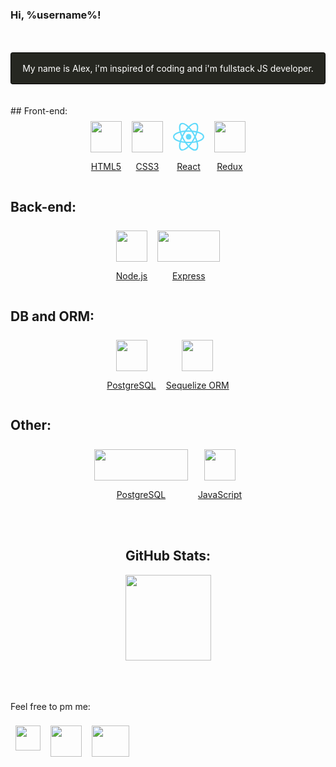 ### Hi, %username%!
<br/>
<br/>
<div style='display:flex; justify-content: center; border: 1px solid black; padding: 1rem; background-color: #262721; color: white; border-radius: 0.2rem'>
  My name is Alex, i'm inspired of coding and i'm fullstack JS developer.  
</div>
<br/>
<br/>
## Front-end:
<div style='display:flex; justify-content: center'>
 
  <a href="https://html.com/" title='Just a HTML5 title'>
    <div style='text-align:center; margin: 0.5rem'>
    <img src="https://upload.wikimedia.org/wikipedia/commons/thumb/6/61/HTML5_logo_and_wordmark.svg/80px-HTML5_logo_and_wordmark.svg.png" style='width: 50px; height: 50px;'>
    <p>HTML5</p>
  </div>
  </a>
  <a href="https://www.w3schools.com/css/" title='SASS looks like Python <3'>
    <div style='text-align:center; margin: 0.5rem'>
    <img src="https://upload.wikimedia.org/wikipedia/commons/thumb/d/d5/CSS3_logo_and_wordmark.svg/57px-CSS3_logo_and_wordmark.svg.png" style='width: 50px; height: 50px;'>
      <p>CSS3</p>
    </div>
  </a>
  <a href="https://reactjs.org/" title='I hate HBS, I love React!'>
    <div style='text-align:center; margin: 0.5rem'>
    <img src="data:image/svg+xml;base64,PHN2ZyB4bWxucz0iaHR0cDovL3d3dy53My5vcmcvMjAwMC9zdmciIHZpZXdCb3g9Ii0xMS41IC0xMC4yMzE3NCAyMyAyMC40NjM0OCI+CiAgPHRpdGxlPlJlYWN0IExvZ288L3RpdGxlPgogIDxjaXJjbGUgY3g9IjAiIGN5PSIwIiByPSIyLjA1IiBmaWxsPSIjNjFkYWZiIi8+CiAgPGcgc3Ryb2tlPSIjNjFkYWZiIiBzdHJva2Utd2lkdGg9IjEiIGZpbGw9Im5vbmUiPgogICAgPGVsbGlwc2Ugcng9IjExIiByeT0iNC4yIi8+CiAgICA8ZWxsaXBzZSByeD0iMTEiIHJ5PSI0LjIiIHRyYW5zZm9ybT0icm90YXRlKDYwKSIvPgogICAgPGVsbGlwc2Ugcng9IjExIiByeT0iNC4yIiB0cmFuc2Zvcm09InJvdGF0ZSgxMjApIi8+CiAgPC9nPgo8L3N2Zz4K" style='width: 50px; height: 50px;'> 
    <p>React</p>
    </div>
  </a>
  <a href="https://redux.js.org" title='Saga and Thunk included'>
    <div style='text-align:center; margin: 0.5rem'>
      <img src="https://redux.js.org/img/redux.svg" style='width: 50px; height: 50px;'>
      <p>Redux</p>
    </div>
  </a>
</div>

## Back-end:
<div style='display:flex; justify-content: center'>
  <a href="https://nodejs.org" title="Yeah, it's node">
    <div style='text-align:center; margin: 0.5rem'>
    <img src="https://nodejs.org/static/images/logo.svg" style='width: 50px; height: 50px;'>
    <p>Node.js</p>
  </div>
  </a>
  <a href="https://expressjs.com/" title='Thcoo Tchoo'>
    <div style='text-align:center; margin: 0.5rem'>
    <img src="https://upload.wikimedia.org/wikipedia/commons/thumb/6/64/Expressjs.png/200px-Expressjs.png" style='width: 100px; height: 50px;'>
      <p>Express</p>
    </div>
  </a>
</div>

## DB and ORM:
<div style='display:flex; justify-content: center'>
  <a href="https://www.postgresql.org/" title="I know SQL">
    <div style='text-align:center; margin: 0.5rem'>
    <img src="https://www.postgresql.org/media/img/about/press/elephant.png" style='width: 50px; height: 50px;'>
    <p>PostgreSQL</p>
  </div>
  </a>
  <a href="https://sequelize.org/master/" title="It's like Prisma, but not">
    <div style='text-align:center; margin: 0.5rem'>
    <img src="https://sequelize.org/master/manual/asset/logo-small.png" style='width: 50px; height: 50px;'>
      <p>Sequelize ORM</p>
    </div>
  </a>

</div>

## Other:
<div style='display:flex; justify-content: center'>
  <a href="https://www.python.org/" title="A little bit">
    <div style='text-align:center; margin: 0.5rem'>
    <img src="https://www.python.org/static/img/python-logo.png" style='width: 150px; height: 50px;'>
    <p>PostgreSQL</p>
  </div>
  </a>
  <a href="https://www.javascript.com/" title="It's okey feel anxios">
    <div style='text-align:center; margin: 0.5rem'>
    <img src="https://upload.wikimedia.org/wikipedia/commons/thumb/9/99/Unofficial_JavaScript_logo_2.svg/80px-Unofficial_JavaScript_logo_2.svg.png" style='width: 50px; height: 50px;'>
    <p>JavaScript</p>
    </div>
  </a>
</div>

<br/>
<br/>
<h2 align="center"> GitHub Stats: </h2>
<div style='display:flex; justify-content: center'>
<a align="center" href="https://www.adamalston.com/"><img height="137px" align="center" src="https://github-readme-stats.vercel.app/api?username=alexsyro&hide_title=true&hide_border=true&show_icons=true&include_all_commits=true&count_private=true&line_height=21&text_color=000&icon_color=000&bg_color=0,ea6161,ffc64d,fffc4d,52fa5a&theme=graywhite" /><!-- wi*quL3fcV --></a>
</div>
<br/>
<br/>
<br/>


Feel free to pm me:
<div style='display:flex; justify-content: left'>
  <a href="https://t.me/boreallex" title="Telegram!">
    <div style='text-align:center; margin: 0.5rem'>
    <img src="https://telegram.org/img/t_logo.svg?1" style='width: 40px; height: 40px;'>
  </div>
  </a>
  <a href="https://wa.me/89105256082" title="Facebook corporation product">
    <div style='text-align:center; margin: 0.5rem'>
    <img src="	https://www.freeiconspng.com/uploads/download-and-use-logo-whatsapp-png-clipart-3.png" style='width: 50px; height: 50px;'>
    </div>
  </a>
  <a href="mailto:alsyro@gmail.com" title="Send me email, pls!">
    <div style='text-align:center; margin: 0.5rem'>
    <img src="	https://www.freeiconspng.com/uploads/email-marketing-icon-email-icon-1.png" style='width: 60px; height: 50px;'>
    </div>
  </a>
</div>

